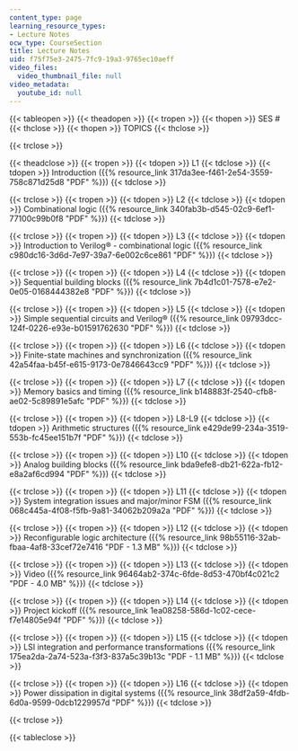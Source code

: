 ```yaml
---
content_type: page
learning_resource_types:
- Lecture Notes
ocw_type: CourseSection
title: Lecture Notes
uid: f75f75e3-2475-7fc9-19a3-9765ec10aeff
video_files:
  video_thumbnail_file: null
video_metadata:
  youtube_id: null
---
```


{{< tableopen >}}
{{< theadopen >}}
{{< tropen >}}
{{< thopen >}}
SES #
{{< thclose >}}
{{< thopen >}}
TOPICS
{{< thclose >}}

{{< trclose >}}

{{< theadclose >}}
{{< tropen >}}
{{< tdopen >}}
L1
{{< tdclose >}}
{{< tdopen >}}
Introduction ({{% resource_link 317da3ee-f461-2e54-3559-758c871d25d8 "PDF" %}})
{{< tdclose >}}

{{< trclose >}}
{{< tropen >}}
{{< tdopen >}}
L2
{{< tdclose >}}
{{< tdopen >}}
Combinational logic ({{% resource_link 340fab3b-d545-02c9-6ef1-77100c99b0f8 "PDF" %}})
{{< tdclose >}}

{{< trclose >}}
{{< tropen >}}
{{< tdopen >}}
L3
{{< tdclose >}}
{{< tdopen >}}
Introduction to Verilog® - combinational logic ({{% resource_link c980dc16-3d6d-7e97-39a7-6e002c6ce861 "PDF" %}})
{{< tdclose >}}

{{< trclose >}}
{{< tropen >}}
{{< tdopen >}}
L4
{{< tdclose >}}
{{< tdopen >}}
Sequential building blocks ({{% resource_link 7b4d1c01-7578-e7e2-0e05-0168444382e8 "PDF" %}})
{{< tdclose >}}

{{< trclose >}}
{{< tropen >}}
{{< tdopen >}}
L5
{{< tdclose >}}
{{< tdopen >}}
Simple sequential circuits and Verilog® ({{% resource_link 09793dcc-124f-0226-e93e-b01591762630 "PDF" %}})
{{< tdclose >}}

{{< trclose >}}
{{< tropen >}}
{{< tdopen >}}
L6
{{< tdclose >}}
{{< tdopen >}}
Finite-state machines and synchronization ({{% resource_link 42a54faa-b45f-e615-9173-0e7846643cc9 "PDF" %}})
{{< tdclose >}}

{{< trclose >}}
{{< tropen >}}
{{< tdopen >}}
L7
{{< tdclose >}}
{{< tdopen >}}
Memory basics and timing ({{% resource_link b148883f-2540-cfb8-ae02-5c89891e5afc "PDF" %}})
{{< tdclose >}}

{{< trclose >}}
{{< tropen >}}
{{< tdopen >}}
L8-L9
{{< tdclose >}}
{{< tdopen >}}
Arithmetic structures ({{% resource_link e429de99-234a-3519-553b-fc45ee151b7f "PDF" %}})
{{< tdclose >}}

{{< trclose >}}
{{< tropen >}}
{{< tdopen >}}
L10
{{< tdclose >}}
{{< tdopen >}}
Analog building blocks ({{% resource_link bda9efe8-db21-622a-fb12-e8a2af6cd994 "PDF" %}})
{{< tdclose >}}

{{< trclose >}}
{{< tropen >}}
{{< tdopen >}}
L11
{{< tdclose >}}
{{< tdopen >}}
System integration issues and major/minor FSM ({{% resource_link 068c445a-4f08-f5fb-9a81-34062b209a2a "PDF" %}})
{{< tdclose >}}

{{< trclose >}}
{{< tropen >}}
{{< tdopen >}}
L12
{{< tdclose >}}
{{< tdopen >}}
Reconfigurable logic architecture ({{% resource_link 98b55116-32ab-fbaa-4af8-33cef72e7416 "PDF - 1.3 MB" %}})
{{< tdclose >}}

{{< trclose >}}
{{< tropen >}}
{{< tdopen >}}
L13
{{< tdclose >}}
{{< tdopen >}}
Video ({{% resource_link 96464ab2-374c-6fde-8d53-470bf4c021c2 "PDF - 4.0 MB" %}})
{{< tdclose >}}

{{< trclose >}}
{{< tropen >}}
{{< tdopen >}}
L14
{{< tdclose >}}
{{< tdopen >}}
Project kickoff ({{% resource_link 1ea08258-586d-1c02-cece-f7e14805e94f "PDF" %}})
{{< tdclose >}}

{{< trclose >}}
{{< tropen >}}
{{< tdopen >}}
L15
{{< tdclose >}}
{{< tdopen >}}
LSI integration and performance transformations ({{% resource_link 175ea2da-2a74-523a-f3f3-837a5c39b13c "PDF - 1.1 MB" %}})
{{< tdclose >}}

{{< trclose >}}
{{< tropen >}}
{{< tdopen >}}
L16
{{< tdclose >}}
{{< tdopen >}}
Power dissipation in digital systems ({{% resource_link 38df2a59-4fdb-6d0a-9599-0dcb1229957d "PDF" %}})
{{< tdclose >}}

{{< trclose >}}

{{< tableclose >}}